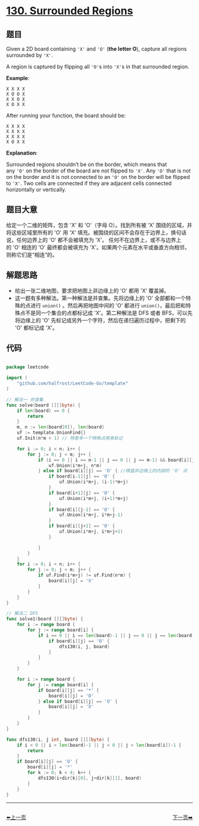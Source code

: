 # [130. Surrounded Regions](https://leetcode.com/problems/surrounded-regions/)



## 题目

Given a 2D board containing `'X'` and `'O'` (**the letter O**), capture all regions surrounded by `'X'`.

A region is captured by flipping all `'O'`s into `'X'`s in that surrounded region.

**Example**:

    X X X X
    X O O X
    X X O X
    X O X X

After running your function, the board should be:

    X X X X
    X X X X
    X X X X
    X O X X

**Explanation**:

Surrounded regions shouldn’t be on the border, which means that any `'O'` on the border of the board are not flipped to `'X'`. Any `'O'` that is not on the border and it is not connected to an `'O'` on the border will be flipped to `'X'`. Two cells are connected if they are adjacent cells connected horizontally or vertically.

## 题目大意

给定一个二维的矩阵，包含 'X' 和 'O'（字母 O）。找到所有被 'X' 围绕的区域，并将这些区域里所有的 'O' 用 'X' 填充。被围绕的区间不会存在于边界上，换句话说，任何边界上的 'O' 都不会被填充为 'X'。 任何不在边界上，或不与边界上的 'O' 相连的 'O' 最终都会被填充为 'X'。如果两个元素在水平或垂直方向相邻，则称它们是“相连”的。


## 解题思路


- 给出一张二维地图，要求把地图上非边缘上的 'O' 都用 'X' 覆盖掉。
- 这一题有多种解法。第一种解法是并查集。先将边缘上的 'O' 全部都和一个特殊的点进行 `union()` 。然后再把地图中间的 'O' 都进行 `union()`，最后把和特殊点不是同一个集合的点都标记成 'X'。第二种解法是 DFS 或者 BFS，可以先将边缘上的 'O' 先标记成另外一个字符，然后在递归遍历过程中，把剩下的 'O' 都标记成 'X'。



## 代码

```go

package leetcode

import (
	"github.com/halfrost/LeetCode-Go/template"
)

// 解法一 并查集
func solve(board [][]byte) {
	if len(board) == 0 {
		return
	}
	m, n := len(board[0]), len(board)
	uf := template.UnionFind{}
	uf.Init(n*m + 1) // 特意多一个特殊点用来标记

	for i := 0; i < n; i++ {
		for j := 0; j < m; j++ {
			if (i == 0 || i == n-1 || j == 0 || j == m-1) && board[i][j] == 'O' { //棋盘边缘上的 'O' 点
				uf.Union(i*m+j, n*m)
			} else if board[i][j] == 'O' { //棋盘非边缘上的内部的 'O' 点
				if board[i-1][j] == 'O' {
					uf.Union(i*m+j, (i-1)*m+j)
				}
				if board[i+1][j] == 'O' {
					uf.Union(i*m+j, (i+1)*m+j)
				}
				if board[i][j-1] == 'O' {
					uf.Union(i*m+j, i*m+j-1)
				}
				if board[i][j+1] == 'O' {
					uf.Union(i*m+j, i*m+j+1)
				}

			}
		}
	}
	for i := 0; i < n; i++ {
		for j := 0; j < m; j++ {
			if uf.Find(i*m+j) != uf.Find(n*m) {
				board[i][j] = 'X'
			}
		}
	}
}

// 解法二 DFS
func solve1(board [][]byte) {
	for i := range board {
		for j := range board[i] {
			if i == 0 || i == len(board)-1 || j == 0 || j == len(board[i])-1 {
				if board[i][j] == 'O' {
					dfs130(i, j, board)
				}
			}
		}
	}

	for i := range board {
		for j := range board[i] {
			if board[i][j] == '*' {
				board[i][j] = 'O'
			} else if board[i][j] == 'O' {
				board[i][j] = 'X'
			}
		}
	}
}

func dfs130(i, j int, board [][]byte) {
	if i < 0 || i > len(board)-1 || j < 0 || j > len(board[i])-1 {
		return
	}
	if board[i][j] == 'O' {
		board[i][j] = '*'
		for k := 0; k < 4; k++ {
			dfs130(i+dir[k][0], j+dir[k][1], board)
		}
	}
}

```


----------------------------------------------
<div style="display: flex;justify-content: space-between;align-items: center;">
<p><a href="https://books.halfrost.com/leetcode/ChapterFour/0129.Sum-Root-to-Leaf-Numbers/">⬅️上一页</a></p>
<p><a href="https://books.halfrost.com/leetcode/ChapterFour/0131.Palindrome-Partitioning/">下一页➡️</a></p>
</div>
